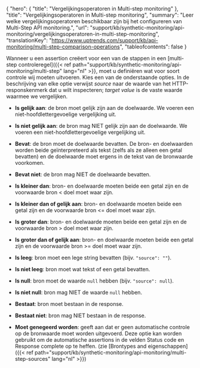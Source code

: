 {
  "hero": {
    "title": "Vergelijkingsoperatoren in Multi-step monitoring"
  },
  "title": "Vergelijkingsoperatoren in Multi-step monitoring",
  "summary": "Leer welke vergelijkingsoperatoren beschikbaar zijn bij het configureren  van Multi-Step API monitoring.",
  "url": "support/kb/synthetic-monitoring/api-monitoring/vergelijkingsoperatoren-in-multi-step-monitoring",
  "translationKey": "https://www.uptrends.com/support/kb/api-monitoring/multi-step-comparison-operations",
  "tableofcontents": false
}

Wanneer u een assertion creëert voor een van de stappen in een [multi-step controleregel]({{< ref path="support/kb/synthetic-monitoring/api-monitoring/multi-step" lang="nl" >}}, moet u definiëren wat voor soort controle wij moeten uitvoeren. Kies een van de onderstaande opties. In de beschrijving van elke optie verwijst *source* naar de waarde van het HTTP-responskenmerk dat u wilt inspecteren; *target value* is de vaste waarde waarmee we vergelijken.

-   **Is gelijk aan**: de bron moet gelijk zijn aan de doelwaarde. We voeren een niet-hoofdlettergevoelige vergelijking uit.

-   **Is niet gelijk aan**: de bron mag NIET gelijk zijn aan de doelwaarde. We voeren een niet-hoofdlettergevoelige vergelijking uit.

-   **Bevat**: de bron moet de doelwaarde bevatten. De bron- en doelwaarden worden beide geïnterpreteerd als tekst (zelfs als ze alleen een getal bevatten) en de doelwaarde moet ergens in de tekst van de bronwaarde voorkomen.

-   **Bevat niet**: de bron mag NIET de doelwaarde bevatten.

-   **Is kleiner dan**: bron- en doelwaarde moeten beide een getal zijn en de voorwaarde bron < doel moet waar zijn.

-   **Is kleiner dan of gelijk aan**: bron- en doelwaarde moeten beide een getal zijn en de voorwaarde bron <= doel moet waar zijn.

-   **Is groter dan**: bron- en doelwaarde moeten beide een getal zijn en de voorwaarde bron > doel moet waar zijn.

-   **Is groter dan of gelijk aan**: bron- en doelwaarde moeten beide een getal zijn en de voorwaarde bron >= doel moet waar zijn.

-   **Is leeg**: bron moet een lege string bevatten (bijv. `"source": ""`).

-   **Is niet leeg**: bron moet wat tekst of een getal bevatten.

-   **Is null**: bron moet de waarde `null` hebben (bijv. `"source": null`).

-   **Is niet null**: bron mag NIET de waarde `null` hebben.

-   **Bestaat**: bron moet bestaan in de response.

-   **Bestaat niet**: bron mag NIET bestaan in de response.

-   **Moet genegeerd worden**: geeft aan dat er geen automatische controle op de bronwaarde moet worden uitgevoerd. Deze optie kan worden gebruikt om de automatische assertions in de velden Status code en Response complete op te heffen. (zie [Brontypes and eigenschappen]({{< ref path="support/kb/synthetic-monitoring/api-monitoring/multi-step-sources" lang="nl" >}})
